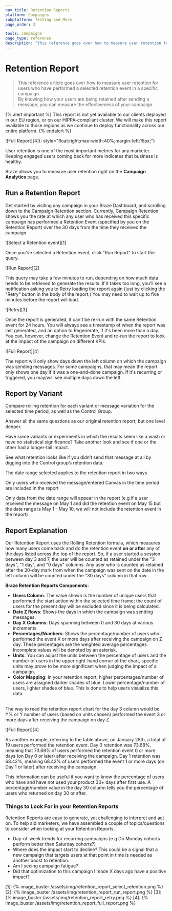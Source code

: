 ```yaml
---
nav_title: Retention Reports
platform: Campaigns
subplatform: Testing and More
page_order: 3

tools: campaigns
page_type: reference
description: "This reference goes over how to measure user retention for users who performed a selected retention event in a specific campaign."
---
```


# Retention Report

> This reference article goes over how to measure user retention for users who have performed a selected retention event in a specific campaign. <br>By knowing how your users are being retained after sending a message, you can measure the effectiveness of your campaign.

{% alert important %}
This report is not yet available to our clients deployed in our EU region, or on our HIPPA-compliant cluster. We will make this report available to those regions as we continue to deploy functionality across our entire platform.
{% endalert %}

![Full Report][4]{: style="float:right;max-width:40%;margin-left:15px;"}

User retention is one of the most important metrics for any marketer. Keeping engaged users coming back for more indicates that business is healthy.

Braze allows you to measure user retention right on the __Campaign Analytics__ page.

## Run a Retention Report

Get started by visiting any campaign in your Braze Dashboard, and scrolling down to the Campaign Retention section. Currently, Campaign Retention shows you the rate at which any user who has received this specific campaign has performed a Retention Event (specified by you on the Retention Report) over the 30 days from the time they received the campaign.

![Select a Retention event][1]

Once you've selected a Retention event, click "Run Report" to start the query.

![Run Report][2]

This query may take a few minutes to run, depending on how much data needs to be retrieved to generate the results. If it takes too long, you'll see a notification asking you to Retry loading the report again (just by clicking the "Retry" button in the body of the report.) You may need to wait up to five minutes before the report will load.

![Retry][3]

Once the report is generated, it can't be re-run with the same Retention event for 24 hours. You will always see a timestamp of when the report was last generated, and an option to Regenerate, if it's been more than a day. You can, however, change the Retention Event and re-run the report to look at the impact of the campaign on different KPIs. 

![Full Report][4]

The report will only show days down the left column on which the campaign was sending messages. For some campaigns, that may mean the report only shows one day if it was a one-and-done campaign. If it's recurring or triggered, you may/will see multiple days down the left. 

## Report by Variant

Compare rolling retention for each variant or message variation for the selected time period, as well as the Control Group. 

Answer all the same questions as our original retention report, but one level deeper.

Have some variants or experiments in which the results seem like a wash or have no statistical significance? Take another look and see if one or the other had a longer-tail impact. 

See what retention looks like if you didn’t send that message at all by digging into the Control group’s retention data.

The date range selected applies to the retention report in two ways

Only users who received the message/entered Canvas in the time period are included in the report

Only data from the date range will appear in the report (e.g if a user received the message on May 1 and did the retention event on May 15 but the date range is May 1 - May 10, we will not include the retention event in the report)





## Report Explanation

Our Retention Report uses the Rolling Retention formula, which measures how many users come back and do the retention event __on or after__ any of the days listed across the top of the report. So, if a user started a session between day 3 and 7, the user will be counted as retained under the "3 days", "1 day", and "0 days" columns. Any user who is counted as retained after the 30-day mark from when the campaign was sent on the date in the left column will be counted under the "30 days" column in that row.

__Braze Retention Reports Components:__
- __Users Column__: The value shown is the number of unique users that performed the start action within the selected time frame; the count of users for the present day will be excluded since it is being calculated. 
- __Date Z Rows__: Shows the days in which the campaign was sending messages.
- __Day X Columns__: Days spanning between 0 and 30 days at various increments.
- __Percentages/Numbers__: Shows the percentage/number of users who performed the event X or more days after receiving the campaign on Z day. These percentages are the weighted average percentages. Incomplete values will be denoted by an asterisk.
- __Units__: You can adjust the units between the percentage of users and the number of users in the upper right-hand corner of the chart, specific units may prove to be more significant when judging the impact of a campaign.
- __Color Mapping__: In your retention report, higher percentages/number of users are assigned darker shades of blue. Lower percentage/number of users, lighter shades of blue. This is done to help users visualize this data.<br><br>

The way to read the retention report chart for the day 3 column would be Y% or Y number of users (based on units chosen) performed the event 3 or more days after receiving the campaign on day Z. 

![Full Report][4]

As another example, referring to the table above, on January 28th, a total of 19 users performed the retention event. Day 0 retention was 73.68%, meaning that 73.68% of users performed the retention event 0 or more days (on Day 0 or later) after receiving the campaign. Day 1 retention was 68.42%, meaning 68.42% of users performed the event 1 or more days (on Day 1 or later) after receiving the campaign.

This information can be useful if you want to know the percentage of users who have and have not used your product 30+ days after first use. A percentage/number value in the day 30 column tells you the percentage of users who returned on day 30 or after. 

### Things to Look For in your Retention Reports

Retention Reports are easy to generate, yet challenging to interpret and act on. To help aid marketers, we have assembled a couple of topics/questions to consider when looking at your Retention Reports.

- Day-of-week trends for recurring campaigns (e.g Do Monday cohorts perform better than Saturday cohorts?)
- Where does the impact start to decline? This could be a signal that a new campaign that targets users at that point in time is needed as another boost to retention. 
- Am I seeing campaign fatigue? 
- Did that optimization to this campaign I made X days ago have a positive impact?


[1]: {% image_buster /assets/img/retention_report_select_retention.png %}
[2]: {% image_buster /assets/img/retention_report_run_report.png %}
[3]: {% image_buster /assets/img/retention_report_retry.png %}
[4]: {% image_buster /assets/img/retention_report_full_report.png %}
